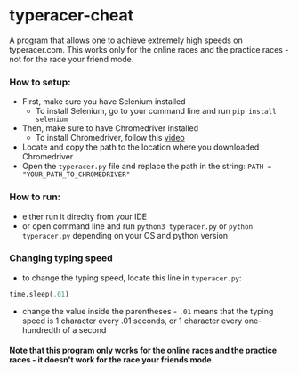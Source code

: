 # typeracer-cheat
A program that allows one to achieve extremely high speeds on typeracer.com. This works only for the online races and the practice races - not for the race your friend mode.
### How to setup:
* First, make sure you have Selenium installed
  - To install Selenium, go to your command line and run `pip install selenium`
* Then, make sure to have Chromedriver installed
  - To install Chromedriver, follow this [video](https://youtu.be/Xjv1sY630Uc?t=259)
* Locate and copy the path to the location where you downloaded Chromedriver
* Open the `typeracer.py` file and replace the path in the string: `PATH = "YOUR_PATH_TO_CHROMEDRIVER"`
### How to run:
* either run it direclty from your IDE
* or open command line and run `python3 typeracer.py` or `python typeracer.py` depending on your OS and python version
### Changing typing speed
* to change the typing speed, locate this line in `typeracer.py`:
```python
time.sleep(.01)
```
* change the value inside the parentheses - `.01` means that the typing speed is 1 character every .01 seconds, or 1 character every one-hundredth of a second
#### Note that this program only works for the online races and the practice races - it doesn't work for the race your friends mode.
